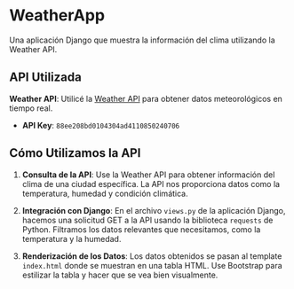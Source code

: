 # WeatherApp

Una aplicación Django que muestra la información del clima utilizando la Weather API.

## API Utilizada

**Weather API**: Utilicé la [Weather API](https://www.weatherapi.com/) para obtener datos meteorológicos en tiempo real.

- **API Key**: `88ee208bd0104304ad4110850240706`

## Cómo Utilizamos la API

1. **Consulta de la API**:
   Use la Weather API para obtener información del clima de una ciudad específica. La API nos proporciona datos como la temperatura, humedad y condición climática.

2. **Integración con Django**:
   En el archivo `views.py` de la aplicación Django, hacemos una solicitud GET a la API usando la biblioteca `requests` de Python. Filtramos los datos relevantes que necesitamos, como la temperatura y la humedad.

3. **Renderización de los Datos**:
   Los datos obtenidos se pasan al template `index.html` donde se muestran en una tabla HTML. Use Bootstrap para estilizar la tabla y hacer que se vea bien visualmente.
